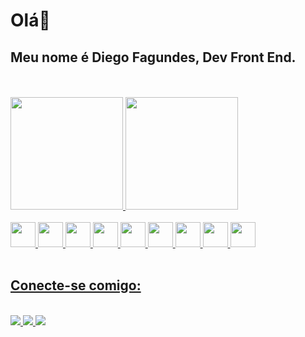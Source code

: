 <h1>Olá👋
<h2>Meu nome é Diego Fagundes, Dev Front End.</h2>
<br>
<br>
  <a href="https://github.com/DiegoSilva1919">
  <img height="180em" src="https://github-readme-stats.vercel.app/api?username=DiegoSilva1919&show_icons=true&theme=dracula&include_all_commits=true&count_private=true"/>
  <img height="180em" src="https://github-readme-stats.vercel.app/api/top-langs/?username=DiegoSilva1919&layout=demo&langs_count=7&theme=dracula"/>
<div style="display: inline_block"><br>
  <img width='40px' height='40px' src="https://cdn.jsdelivr.net/gh/devicons/devicon/icons/html5/html5-plain.svg" />        
  <img width='40px' height='40px' src="https://cdn.jsdelivr.net/gh/devicons/devicon/icons/css3/css3-plain.svg" />
  <img width='40px' height='40px' src="https://cdn.jsdelivr.net/gh/devicons/devicon/icons/javascript/javascript-plain.svg" />
  <img width='40px' height='40px' src="https://cdn.jsdelivr.net/gh/devicons/devicon/icons/nodejs/nodejs-original.svg" />
  <img width='40px' height='40px' src="https://cdn.jsdelivr.net/gh/devicons/devicon/icons/react/react-original.svg" />
  <img width='40px' height='40px' src="https://cdn.jsdelivr.net/gh/devicons/devicon/icons/express/express-original.svg" />
  <img width='40px' height='40px' src="https://cdn.jsdelivr.net/gh/devicons/devicon/icons/vscode/vscode-original.svg" />
  <img width='40px' height='40px' src="https://cdn.jsdelivr.net/gh/devicons/devicon/icons/git/git-original.svg" />
  <img width='40px' height='40px' src="https://cdn.jsdelivr.net/gh/devicons/devicon/icons/yarn/yarn-original.svg" />
</div>
<br>
<h2>Conecte-se comigo:</h2>
<div style="display: inline_block"><br>
  <a href='fagundesdiego2015bolcombr@gmail.com' target='_blank'><img src='https://img.shields.io/badge/Gmail-D14836?style=for-the-badge&logo=gmail&logoColor=white'>
  <a href='www.linkedin.com/in/diego-fagundes-da-silva-694ab71b3'><img src='https://img.shields.io/badge/LinkedIn-0077B5?style=for-the-badge&logo=linkedin&logoColor=white'>
  <a href="portifolio-diegofagundes.vercel.app
" rel="nofollow"><img src="https://camo.githubusercontent.com/704b13a2bdedafaf85238e99b1c8459aa96f715f3f737031b82f12eb6620381e/68747470733a2f2f696d672e736869656c64732e696f2f62616467652f2d506f7274662543332542336c696f2d62726f776e3f7374796c653d666f722d7468652d6261646765266c6f676f3d74727565" data-canonical-src="https://img.shields.io/badge/-Portf%C3%B3lio-brown?style=for-the-badge&amp;logo=true" style="max-width: 100%;"></a>
</div>
